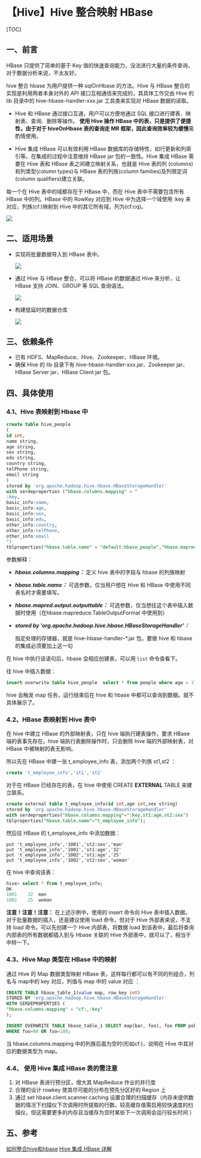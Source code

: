 # 【Hive】Hive 整合映射 HBase

[TOC]

## 一、前言

HBase 只提供了简单的基于 Key 值的快速查询能力，没法进行大量的条件查询，对于数据分析来说，不太友好。

hive 整合 hbase 为用户提供一种 sqlOnHbase 的方法。Hive 与 HBase 整合的实现是利用两者本身对外的 API 接口互相通信来完成的，其具体工作交由 Hive 的 lib 目录中的 hive-hbase-handler-xxx.jar 工具类来实现对 HBase 数据的读取。

* Hive 和 HBase 通过接口互通，用户可以方便地通过 SQL 接口进行建表、映射表、查询、删除等操作。 **使用 Hive 操作 HBase 中的表，只是提供了便捷性，由于对于 hiveOnHbase 表的查询走 MR 框架，因此查询效率较为缓慢**需酌情使用。 

* Hive 集成 HBase 可以有效利用 HBase 数据库的存储特性，如行更新和列索引等。在集成的过程中注意维持 HBase jar 包的一致性。Hive 集成 HBase  需要在 Hive 表和 HBase 表之间建立映射关系，也就是 Hive 表的列 (columns) 和列类型(column types)与 HBase 表的列族(column families)及列限定词(column qualifiers)建立关联。

每一个在 Hive 表中的域都存在于 HBase 中，而在 Hive 表中不需要包含所有HBase 中的列。HBase 中的 RowKey 对应到 Hive 中为选择一个域使用 :key 来对应，列族(cf:)映射到 Hive 中的其它所有域，列为(cf:cq)。 

![](../../../images/hive/hive-hbase-mapping.jpg)

## 二、适用场景

* 实现将批量数据导入到 HBase 表中。

  ![](../../../images/hive/hive-to-hbase.png) 

* 通过 Hive 与 HBase 整合，可以将 HBase 的数据通过 Hive 来分析，让 HBase 支持 JOIN、GROUP 等 SQL 查询语法。 

  ![](../../../images/hive/hbase-for-hive.png) 

* 构建低延时的数据仓库 

  ![](../../../images/hive/hbase-hive.png) 

## 三、依赖条件

*  已有 HDFS、MapReduce、Hive、Zookeeper、HBase 环境。 
*  确保 Hive 的 lib 目录下有 hive-hbase-handler-xxx.jar、Zookeeper jar、HBase Server jar、HBase Client jar 包。 

## 四、具体使用

### 4.1、Hive 表映射到 Hbase 中

```sql
create table hive_people
(
id int,
name string,
age string,
sex string, 
edu string, 
country string, 
telPhone string,  
email string
)
stored by 'org.apache.hadoop.hive.hbase.HBaseStorageHandler'
with serdeproperties ("hbase.columns.mapping" = "
:key,
basic_info:name,
basic_info:age,
basic_info:sex,
basic_info:edu,
other_info:country,
other_info:telPhone,
other_info:email
")
tblproperties("hbase.table.name" = "default:hbase_people","hbase.mapred.output.outputtable" = "default:hbase_people");
```

参数解释：

* ***hbase.columns.mapping：***
  定义 hive 表中的字段与 hbase 的列族映射

* ***hbase.table.name：***
  可选参数，仅当用户想在 Hive 和 HBase 中使用不同表名时才需要填写。

* ***hbase.mapred.output.outputtable：***
  可选参数，仅当想往这个表中插入数据时使用（在hbase.mapreduce.TableOutputFormat 中使用到） 

* ***stored by 'org.apache.hadoop.hive.hbase.HBaseStorageHandler'：*** 

  指定处理的存储器，就是 hive-hbase-handler-\*.jar 包，要做 hive 和 hbase 的集成必须要加上这一句

在 hive 中执行该语句后，hbase 会相应创建表，可以用 `list` 命令查看下。

往 hive 中插入数据：

```sql
insert overwrite table hive_people  select * from people where age = 17;
```

hive 会触发 map 任务，运行结束后在 hive 和 hbase 中都可以查询到数据。就不具体展示了。

### 4.2、HBase 表映射到 Hive 表中

在 hive 中建立 HBase 的外部映射表，只在 hive 端执行建表操作，要求 HBase 端的表事先存在。hive 端执行表删除操作时，只会删除 hive 端的外部映射表，对 HBase 中被映射的表无影响。

所以先在 HBase 中建一张 t_employee_info 表，添加两个列族 st1,st2 ：

```sql
create 't_employee_info','st1','st2' 
```

对于在 HBase 已经存在的表，在 hive 中使用 CREATE **EXTERNAL** TABLE 来建立联系。 

```sql
create external table t_employee_info(id int,age int,sex string)
stored by 'org.apache.hadoop.hive.hbase.HBaseStorageHandler'
with serdeproperties("hbase.columns.mapping"=":key,st1:age,st2:sex")
tblproperties("hbase.table.name"="t_employee_info");
```

然后往 HBase 的 t_employee_info 中添加数据：

```shell
put 't_employee_info','1001','st2:sex','man'
put 't_employee_info','1001','st1:age','32'
put 't_employee_info','1002','st1:age','25'
put 't_employee_info','1002','st2:sex','woman'
```

在 hive 中查询该表：

```sql
hive> select * from t_employee_info;
OK
1001	32	man
1002	25	woman
```

**注意！注意！注意：** 在上述示例中，使用的 insert 命令向 Hive 表中插入数据。对于批量数据的插入，还是建议使用 load 命令，但对于 Hive 外部表来说，不支持 load 命令。可以先创建一个 Hive 内部表，将数据 load 到该表中，最后将查询内部表的所有数据都插入到与 Hbase 关联的 Hive 外部表中，就可以了，相当于中转一下。

### 4.3、Hive Map 类型在 HBase 中的映射

通过 Hive 的 Map 数据类型映射 HBase 表，这样每行都可以有不同的列组合，列名与 map中的 key 对应，列值与 map 中的 value 对应 ：

```sql
CREATE TABLE hbase_table_1(value map, row_key int) 
STORED BY 'org.apache.hadoop.hive.hbase.HBaseStorageHandler'
WITH SERDEPROPERTIES (
"hbase.columns.mapping" = "cf:,:key"
);

INSERT OVERWRITE TABLE hbase_table_1 SELECT map(bar, foo), foo FROM pokes 
WHERE foo=98 OR foo=100;
```

当 hbase.columns.mapping 中的列族后面为空时(形如cf:)，说明在 Hive 中其对应的数据类型为 map。 

### 4.4、 使用 Hive 集成 HBase 表的需注意 

1. 对 HBase 表进行预分区，增大其 MapReduce 作业的并行度
2. 合理的设计 rowkey 使其尽可能的分布在预先分区好的 Region 上
3. 通过 set hbase.client.scanner.caching 设置合理的扫描缓存（内存未提供数据的情况下扫描仪下次调用时所提取的行数。较高缓存值需启用较快速度的扫描仪，但这需要更多的内存且当缓存为空时某些下一次调用会运行较长时间 ）

## 五、参考

[如何整合hive和hbase]( https://zhuanlan.zhihu.com/p/74041611)
[Hive 集成 HBase 详解]( https://juejin.im/entry/57a975f85bbb5000643fb9c0 )

